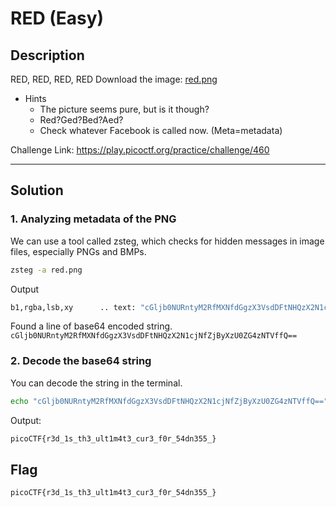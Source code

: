 # RED (Easy)

## Description 
RED, RED, RED, RED
Download the image: [red.png](https://challenge-files.picoctf.net/c_verbal_sleep/831307718b34193b288dde31e557484876fb84978b5818e2627e453a54aa9ba6/red.png)

- Hints
  - The picture seems pure, but is it though?
  - Red?Ged?Bed?Aed?
  - Check whatever Facebook is called now. (Meta=metadata)

Challenge Link: https://play.picoctf.org/practice/challenge/460

---

## Solution
### 1. Analyzing metadata of the PNG
We can use a tool called zsteg, which checks for hidden messages in image files, especially PNGs and BMPs.
```bash
zsteg -a red.png
```

Output
```bash
b1,rgba,lsb,xy      .. text: "cGljb0NURntyM2RfMXNfdGgzX3VsdDFtNHQzX2N1cjNfZjByXzU0ZG4zNTVffQ==cGljb0NURntyM2RfMXNfdGgzX3VsdDFtNHQzX2N1cjNfZjByXzU0ZG4zNTVffQ==cGljb0NURntyM2RfMXNfdGgzX3VsdDFtNHQzX2N1cjNfZjByXzU0ZG4zNTVffQ==cGljb0NURntyM2RfMXNfdGgzX3VsdDFtNHQzX2N1cjNfZjByXzU0ZG4zNTVffQ=="
```
Found a line of base64 encoded string. `cGljb0NURntyM2RfMXNfdGgzX3VsdDFtNHQzX2N1cjNfZjByXzU0ZG4zNTVffQ==`

### 2. Decode the base64 string
You can decode the string in the terminal.
```bash
echo "cGljb0NURntyM2RfMXNfdGgzX3VsdDFtNHQzX2N1cjNfZjByXzU0ZG4zNTVffQ==" | base64 -d
```

Output:
```bash
picoCTF{r3d_1s_th3_ult1m4t3_cur3_f0r_54dn355_} 
```

## Flag
```bash
picoCTF{r3d_1s_th3_ult1m4t3_cur3_f0r_54dn355_}
```

